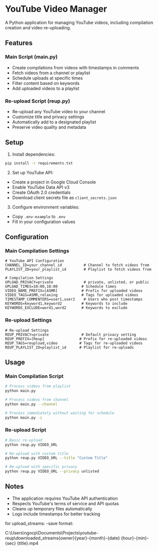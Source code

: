 # YouTube Video Manager

A Python application for managing YouTube videos, including compilation creation and video re-uploading.

## Features

### Main Script (main.py)
- Create compilations from videos with timestamps in comments
- Fetch videos from a channel or playlist
- Schedule uploads at specific times
- Filter content based on keywords
- Add uploaded videos to a playlist

### Re-upload Script (reup.py)
- Re-upload any YouTube video to your channel
- Customize title and privacy settings
- Automatically add to a designated playlist
- Preserve video quality and metadata

## Setup

1. Install dependencies:
```bash
pip install -r requirements.txt
```

2. Set up YouTube API:
- Create a project in Google Cloud Console
- Enable YouTube Data API v3
- Create OAuth 2.0 credentials
- Download client secrets file as `client_secrets.json`

3. Configure environment variables:
- Copy `.env-example` to `.env`
- Fill in your configuration values

## Configuration

### Main Compilation Settings
```env
# YouTube API Configuration
CHANNEL_ID=your_channel_id          # Channel to fetch videos from
PLAYLIST_ID=your_playlist_id        # Playlist to fetch videos from

# Compilation Settings
UPLOAD_PRIVACY=private              # private, unlisted, or public
UPLOAD_TIMES=10:00,18:00           # Schedule times
VIDEO_NAME_PREFIX=[ASMR]           # Prefix for uploaded videos
VIDEO_TAGS=ASMR,relaxing           # Tags for uploaded videos
TIMESTAMP_COMMENTERS=user1,user2    # Users who post timestamps
KEYWORDS=keyword1,keyword2         # Keywords to include
KEYWORDS_EXCLUDE=word1,word2       # Keywords to exclude
```

### Re-upload Settings
```env
# Re-upload Settings
REUP_PRIVACY=private               # Default privacy setting
REUP_PREFIX=[Reup]                # Prefix for re-uploaded videos
REUP_TAGS=reupload,video          # Tags for re-uploaded videos
REUP_PLAYLIST_ID=playlist_id      # Playlist for re-uploads
```

## Usage

### Main Compilation Script
```bash
# Process videos from playlist
python main.py

# Process videos from channel
python main.py --channel

# Process immediately without waiting for schedule
python main.py -i
```

### Re-upload Script
```bash
# Basic re-upload
python reup.py VIDEO_URL

# Re-upload with custom title
python reup.py VIDEO_URL --title "Custom Title"

# Re-upload with specific privacy
python reup.py VIDEO_URL --privacy unlisted
```

## Notes
- The application requires YouTube API authentication
- Respects YouTube's terms of service and API quotas
- Cleans up temporary files automatically
- Logs include timestamps for better tracking





for upload_streams:
-save format:

C:\Users\ngocp\Documents\Projects\youtube-reup\downloaded_streams\{owner}\{year}-{month}-{date} {hour}-{min}-{sec} {title}.mp4

